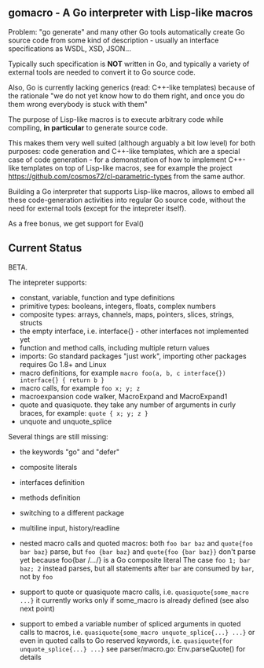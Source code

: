 ## gomacro - A Go interpreter with Lisp-like macros

Problem: "go generate" and many other Go tools automatically create
Go source code from some kind of description - usually an interface
specifications as WSDL, XSD, JSON...

Typically such specification is **NOT** written in Go, and typically
a variety of external tools are needed to convert it to Go source code.

Also, Go is currently lacking generics (read: C++-like templates)
because of the rationale "we do not yet know how to do them right,
and once you do them wrong everybody is stuck with them"

The purpose of Lisp-like macros is to execute arbitrary code
while compiling, **in particular** to generate source code.

This makes them very well suited (although arguably a bit low level)
for both purposes: code generation and C++-like templates, which
are a special case of code generation - for a demonstration of how
to implement C++-like templates on top of Lisp-like macros,
see for example the project https://github.com/cosmos72/cl-parametric-types
from the same author.

Building a Go interpreter that supports Lisp-like macros,
allows to embed all these code-generation activities
into regular Go source code, without the need for external tools
(except for the intepreter itself).

As a free bonus, we get support for Eval()

## Current Status

BETA.

The intepreter supports:
* constant, variable, function and type definitions
* primitive types: booleans, integers, floats, complex numbers
* composite types: arrays, channels, maps, pointers, slices, strings, structs
* the empty interface, i.e. interface{} - other interfaces not implemented yet
* function and method calls, including multiple return values
* imports: Go standard packages "just work", importing other packages requires Go 1.8+ and Linux
* macro definitions, for example `macro foo(a, b, c interface{}) interface{} { return b }`
* macro calls, for example `foo x; y; z`
* macroexpansion code walker, MacroExpand and MacroExpand1
* quote and quasiquote. they take any number of arguments in curly braces, for example:
  `quote { x; y; z }`
* unquote and unquote_splice

Several things are still missing:
* the keywords "go" and "defer"
* composite literals
* interfaces definition
* methods definition
* switching to a different package
* multiline input, history/readline
* nested macro calls and quoted macros:
  both `foo bar baz` and `quote{foo bar baz}` parse,
  but `foo {bar baz}` and `quote{foo {bar baz}}` don't parse yet
  because foo{bar /*...*/} is a Go composite literal
  The case `foo 1; bar baz; 2` instead parses, but
  all statements after `bar` are consumed by `bar`, not by `foo`

* support to quote or quasiquote macro calls, i.e. `quasiquote{some_macro ...}`
  it currently works only if some_macro is already defined (see also next point)

* support to embed a variable number of spliced arguments in quoted calls to macros, i.e.
    `quasiquote{some_macro unquote_splice{...} ...}`
  or even in quoted calls to Go reserved keywords, i.e.
	`quasiquote{for unquote_splice{...} ...}`
  see parser/macro.go: Env.parseQuote() for details
